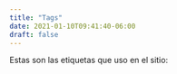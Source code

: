 ```yaml
---
title: "Tags"
date: 2021-01-10T09:41:40-06:00
draft: false
---
```

Estas son las etiquetas que uso en el sitio: 
